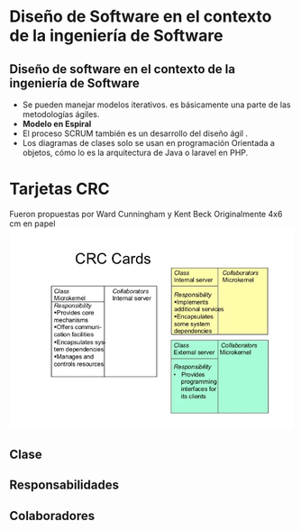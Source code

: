 # Diseño de Software en el contexto de la ingeniería de Software
## Diseño de software en el contexto de la ingeniería de Software

- Se pueden manejar modelos iterativos. es básicamente una parte de las metodologías ágiles.
- **Modelo en Espiral**
- El proceso SCRUM también es un desarrollo del diseño ágil .
- Los diagramas de clases solo se usan en programación Orientada a objetos, cómo lo es la arquitectura de Java o laravel en PHP.
# Tarjetas CRC
Fueron propuestas por Ward Cunningham y Kent Beck
	Originalmente 4x6 cm en papel
![Image](./Images/Pasted%20image%2020230522165608.png)
## Clase

## Responsabilidades

## Colaboradores
